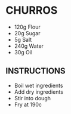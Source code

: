 # CHURROS

- 120g Flour
-  20g Sugar
-   5g Salt
- 240g Water
-  30g Oil

## INSTRUCTIONS

- Boil wet ingredients
- Add dry ingredients
- Stir into dough
- Fry at 190c
